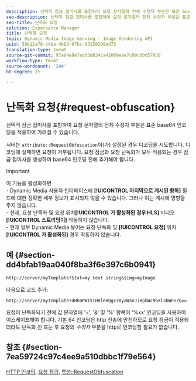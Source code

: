 ```yaml
---
description: 선택적 잠금 접미사를 포함하여 요청 문자열의 전체 수정자 부분은 표준 base64 인코딩을 적용하여 가려질 수 있습니다.
seo-description: 선택적 잠금 접미사를 포함하여 요청 문자열의 전체 수정자 부분은 표준 base64 인코딩을 적용하여 가려질 수 있습니다.
seo-title: 난독화 요청
solution: Experience Manager
title: 난독화 요청
topic: Dynamic Media Image Serving - Image Rendering API
uuid: 59b12a78-c4ba-4b6d-97bc-63150298ed73
translation-type: tm+mt
source-git-commit: 97a84e8e7edd3d834ca42069eae7c09c00d57938
workflow-type: tm+mt
source-wordcount: '244'
ht-degree: 1%

---
```



# 난독화 요청{#request-obfuscation}

선택적 잠금 접미사를 포함하여 요청 문자열의 전체 수정자 부분은 표준 base64 인코딩을 적용하여 가려질 수 있습니다.

서버는 `attribute::RequestObfuscation`이(가) 설정된 경우 디코딩을 시도합니다. 디코딩에 실패하면 요청이 거부됩니다. 요청 잠금과 요청 난독화가 모두 적용되는 경우 잠금 접미사를 생성하여 base64 인코딩 전에 추가해야 합니다.

>[!IMPORTANT]
>
>이 기능을 활성화하면 <br>- Dynamic Media 사용자 인터페이스에 **[!UICONTROL 마지막으로 게시된 항목]** 필드에 대한 정확한 세부 정보가 표시되지 않을 수 있습니다. 그러나 이는 게시에 영향을 주지 않습니다.<br>- 현재, 요청 난독화 및 요청 위치&#x200B;**[!UICONTROL 가 활성화된 경우 HLS]** 비디오  **[!UICONTROL 스트리밍이]** 작동하지 않습니다.<br>- 현재 일부 Dynamic Media 뷰어는 요청 난독화 및  **[!UICONTROL 요청]** 위치 **[!UICONTROL 가 활성화된]** 경우 작동하지 않습니다.

## 예 {#section-dd4bfab19aa040f8ba3f6e397c6b0941}

`http://server/myTemplate?$txt=my text string&$img=myImage`

다음으로 코드 추가:

`http://server/myTemplate?dHh0PW15IHRleHQgc3RyaW5nJiRpbWc9bXlJbWFnZQ==`

요청이 난독화되기 전에 값 문자열에 &#39;=&#39;, &#39;&amp;&#39; 및 &#39;%&#39; 항목이 &#39;%xx&#39; 인코딩을 사용하여 이스케이프해야 합니다. 기본 64 인코딩은 http 전송에 안전하므로 요청 잠금이 적용되더라도 난독화 전 또는 후 요청의 *수정자* 부분을 http로 인코딩할 필요가 없습니다.

## 참조 {#section-7ea59724c97c4ee9a510dbbc1f79e564}

[HTTP 인코딩](../../../../../is-api/http-ref/image-serving-api-ref/c-http-protocol-reference/c-syntax-and-features/r-http-encoding.md#reference-bb34dd13f316462695448acfa8f92df7),  [요청 잠금](../../../../../is-api/http-ref/image-serving-api-ref/c-http-protocol-reference/c-syntax-and-features/r-request-locking.md#reference-4177193d20774daab0dbf206a927844c),  [특성::RequestObfuscation](../../../../../is-api/image-catalog/image-serving-api-ref/c-image-catalog-reference/c-attributes-reference/r-requestobfuscation.md#reference-730a3330253343f893419ebd52baf0bd)
